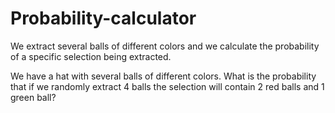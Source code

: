 # Probability-calculator

We extract several balls of different colors and we calculate the probability of a specific selection being extracted.

We have a hat with several balls of different colors. What is the probability that if we randomly extract 4 balls the selection will contain 2 red balls and 1 green ball?
